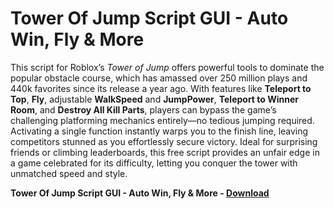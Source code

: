<h1>Tower Of Jump Script GUI - Auto Win, Fly & More</h1>

This script for Roblox’s *Tower of Jump* offers powerful tools to dominate the popular obstacle course, which has amassed over 250 million plays and 440k favorites since its release a year ago. With features like **Teleport to Top**, **Fly**, adjustable **WalkSpeed** and **JumpPower**, **Teleport to Winner Room**, and **Destroy All Kill Parts**, players can bypass the game’s challenging platforming mechanics entirely—no tedious jumping required. Activating a single function instantly warps you to the finish line, leaving competitors stunned as you effortlessly secure victory. Ideal for surprising friends or climbing leaderboards, this free script provides an unfair edge in a game celebrated for its difficulty, letting you conquer the tower with unmatched speed and style.

**Tower Of Jump Script GUI - Auto Win, Fly &amp; More - [Download](https://www.dlgram.com/public/files/api.php?shortened=ftPoW8)**


